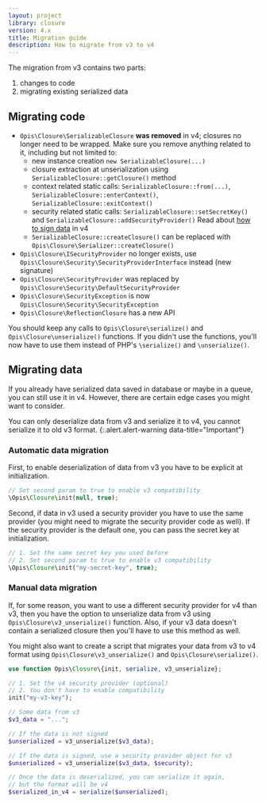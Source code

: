 ```yaml
---
layout: project
library: closure
version: 4.x
title: Migration guide
description: How to migrate from v3 to v4
---
```


The migration from v3 contains two parts:

1. changes to code
2. migrating existing serialized data 

## Migrating code

- `Opis\Closure\SerializableClosure` **was removed** in v4; closures no longer need to be wrapped. Make sure you remove anything related to it, including but not limited to:
  - new instance creation `new SerializableClosure(...)`
  - closure extraction at unserialization using `SerializableClosure::getClosure()` method
  - context related static calls: `SerializableClosure::from(...)`, `SerializableClosure::enterContext()`, `SerializableClosure::exitContext()`
  - security related static calls: `SerializableClosure::setSecretKey()` and `SerializableClosure::addSecurityProvider()`
  Read about [how to sign data](./security.html) in v4
  - `SerializableClosure::createClosure()` can be replaced with `Opis\Closure\Serializer::createClosure()`
- `Opis\Closure\ISecurityProvider` no longer exists, use `Opis\Closure\Security\SecurityProviderInterface` instead (new signature)
- `Opis\Closure\SecurityProvider` was replaced by `Opis\Closure\Security\DefaultSecurityProvider`
- `Opis\Closure\SecurityException` is now `Opis\Closure\Security\SecurityException`
- `Opis\Closure\ReflectionClosure` has a new API

You should keep any calls to `Opis\Closure\serialize()` and `Opis\Closure\unserialize()` functions. If you didn't use the functions,
you'll now have to use them instead of PHP's `\serialize()` and `\unserialize()`.

## Migrating data

If you already have serialized data saved in database or maybe in a queue, you can still use it in v4.
However, there are certain edge cases you might want to consider.

You can only deserialize data from v3 and serialize it to v4, you cannot serialize it to old v3 format.
{:.alert.alert-warning data-title="Important"}

### Automatic data migration

First, to enable deserialization of data from v3 you have to be explicit at initialization.

```php
// Set second param to true to enable v3 compatibility
\Opis\Closure\init(null, true);
```

Second, if data in v3 used a security provider you have to use the same provider
(you might need to migrate the security provider code as well).
If the security provider is the default one, you can pass the secret key at initialization.

```php
// 1. Set the same secret key you used before
// 2. Set second param to true to enable v3 compatibility
\Opis\Closure\init("my-secret-key", true);
```

### Manual data migration

If, for some reason, you want to use a different security provider for v4 than v3, then you have the option to
unserialize data from v3 using `Opis\Closure\v3_unserialize()` function. 
Also, if your v3 data doesn't contain a serialized closure then you'll have to use this method as well.

You might also want to create a script that migrates your data from v3 to v4 format 
using `Opis\Closure\v3_unserialize()` and `Opis\Closure\serialize()`.

```php
use function Opis\Closure\{init, serialize, v3_unserialize};

// 1. Set the v4 security provider (optional)
// 2. You don't have to enable compatibility
init("my-v3-key");

// Some data from v3
$v3_data = "...";

// If the data is not signed 
$unserialized = v3_unserialize($v3_data);

// If the data is signed, use a security provider object for v3
$unserialized = v3_unserialize($v3_data, $security);

// Once the data is deserialized, you can serialize it again,
// but the format will be v4
$serialized_in_v4 = serialize($unserialized);
```